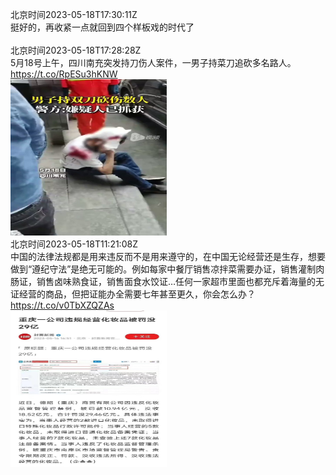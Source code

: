 北京时间2023-05-18T17:30:11Z<br>挺好的，再收紧一点就回到四个样板戏的时代了<br><br>北京时间2023-05-18T17:28:28Z<br>5月18号上午，四川南充突发持刀伤人案件，一男子持菜刀追砍多名路人。 https://t.co/RpESu3hKNW<br><img src='/temp/2023/1659128813219971072_0.jpg' width='250' height='250'><br>北京时间2023-05-18T11:21:08Z<br>中国的法律法规都是用来违反而不是用来遵守的，在中国无论经营还是生存，想要做到“遵纪守法”是绝无可能的。例如每家中餐厅销售凉拌菜需要办证，销售灌制肉肠证，销售卤味熟食证，销售面食水饺证…任何一家超市里面也都充斥着海量的无证经营的商品，但把证能办全需要七年甚至更久，你会怎么办？ https://t.co/v0TbXZQZAs<br><img src='/temp/2023/1659036369463955457_0.jpg' width='250' height='250'><br>